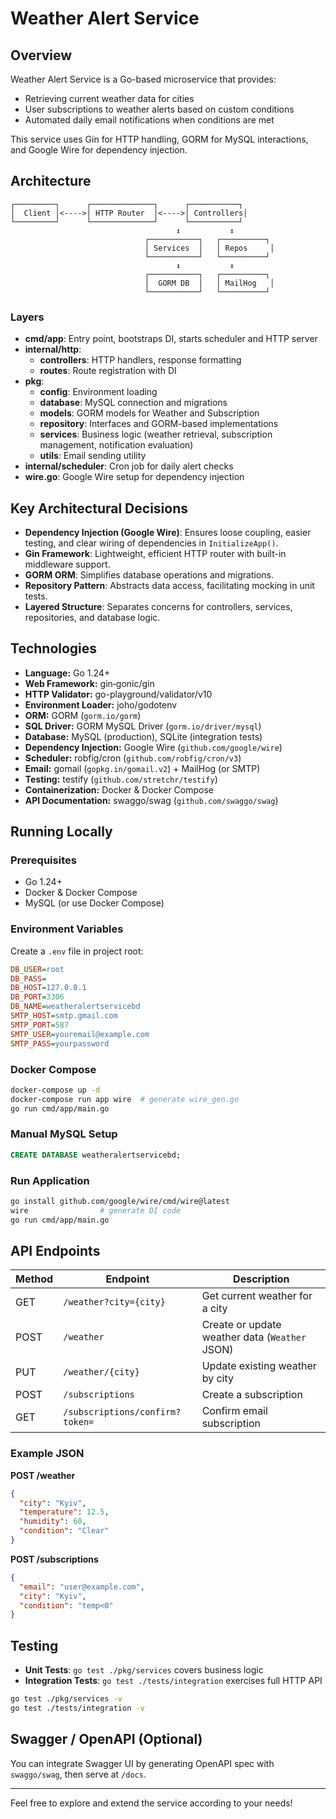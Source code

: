 # Weather Alert Service

## Overview
Weather Alert Service is a Go-based microservice that provides:
- Retrieving current weather data for cities
- User subscriptions to weather alerts based on custom conditions
- Automated daily email notifications when conditions are met

This service uses Gin for HTTP handling, GORM for MySQL interactions, and Google Wire for dependency injection.

## Architecture

```
┌─────────┐      ┌──────────────┐      ┌───────────┐
│  Client │<---->│ HTTP Router  │<---->│ Controllers│
└─────────┘      └──────────────┘      └───────────┘
                                     ↕           ↕
                              ┌───────────┐   ┌──────────┐
                              │ Services  │   │ Repos     │
                              └───────────┘   └──────────┘
                                     ↕           ↕
                              ┌───────────┐   ┌──────────┐
                              │  GORM DB  │   │ MailHog   │
                              └───────────┘   └──────────┘
```

### Layers
- **cmd/app**: Entry point, bootstraps DI, starts scheduler and HTTP server
- **internal/http**:
  - **controllers**: HTTP handlers, response formatting
  - **routes**: Route registration with DI
- **pkg**:
  - **config**: Environment loading
  - **database**: MySQL connection and migrations
  - **models**: GORM models for Weather and Subscription
  - **repository**: Interfaces and GORM-based implementations
  - **services**: Business logic (weather retrieval, subscription management, notification evaluation)
  - **utils**: Email sending utility
- **internal/scheduler**: Cron job for daily alert checks
- **wire.go**: Google Wire setup for dependency injection

## Key Architectural Decisions
- **Dependency Injection (Google Wire)**: Ensures loose coupling, easier testing, and clear wiring of dependencies in `InitializeApp()`.
- **Gin Framework**: Lightweight, efficient HTTP router with built-in middleware support.
- **GORM ORM**: Simplifies database operations and migrations.
- **Repository Pattern**: Abstracts data access, facilitating mocking in unit tests.
- **Layered Structure**: Separates concerns for controllers, services, repositories, and database logic.

## Technologies

- **Language:** Go 1.24+
- **Web Framework:** gin‑gonic/gin
- **HTTP Validator:** go-playground/validator/v10
- **Environment Loader:** joho/godotenv
- **ORM:** GORM (`gorm.io/gorm`)
- **SQL Driver:** GORM MySQL Driver (`gorm.io/driver/mysql`)
- **Database:** MySQL (production), SQLite (integration tests)
- **Dependency Injection:** Google Wire (`github.com/google/wire`)
- **Scheduler:** robfig/cron (`github.com/robfig/cron/v3`)
- **Email:** gomail (`gopkg.in/gomail.v2`) + MailHog (or SMTP)
- **Testing:** testify (`github.com/stretchr/testify`)
- **Containerization:** Docker & Docker Compose
- **API Documentation:** swaggo/swag (`github.com/swaggo/swag`)

## Running Locally

### Prerequisites
- Go 1.24+
- Docker & Docker Compose
- MySQL (or use Docker Compose)

### Environment Variables
Create a `.env` file in project root:
```ini
DB_USER=root
DB_PASS=
DB_HOST=127.0.0.1
DB_PORT=3306
DB_NAME=weatheralertservicebd
SMTP_HOST=smtp.gmail.com
SMTP_PORT=587
SMTP_USER=youremail@example.com
SMTP_PASS=yourpassword
```

### Docker Compose
```bash
docker-compose up -d
docker-compose run app wire  # generate wire_gen.go
go run cmd/app/main.go
```

### Manual MySQL Setup
```sql
CREATE DATABASE weatheralertservicebd;
```

### Run Application
```bash
go install github.com/google/wire/cmd/wire@latest
wire                # generate DI code
go run cmd/app/main.go
```

## API Endpoints

| Method | Endpoint                         | Description                                     |
|--------|----------------------------------|-------------------------------------------------|
| GET    | `/weather?city={city}`           | Get current weather for a city                  |
| POST   | `/weather`                       | Create or update weather data (`Weather` JSON)  |
| PUT    | `/weather/{city}`                | Update existing weather by city                 |
| POST   | `/subscriptions`                 | Create a subscription                           |
| GET    | `/subscriptions/confirm?token=`  | Confirm email subscription                      |

### Example JSON
**POST /weather**
```json
{
  "city": "Kyiv",
  "temperature": 12.5,
  "humidity": 60,
  "condition": "Clear"
}
```

**POST /subscriptions**
```json
{
  "email": "user@example.com",
  "city": "Kyiv",
  "condition": "temp<0"
}
```

## Testing
- **Unit Tests**: `go test ./pkg/services` covers business logic
- **Integration Tests**: `go test ./tests/integration` exercises full HTTP API

```bash
go test ./pkg/services -v
go test ./tests/integration -v
```

## Swagger / OpenAPI (Optional)
You can integrate Swagger UI by generating OpenAPI spec with `swaggo/swag`, then serve at `/docs`.

---
Feel free to explore and extend the service according to your needs!



